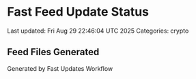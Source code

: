 # Fast Feed Update Status
Last updated: Fri Aug 29 22:46:04 UTC 2025
Categories: crypto

## Feed Files Generated

Generated by Fast Updates Workflow
